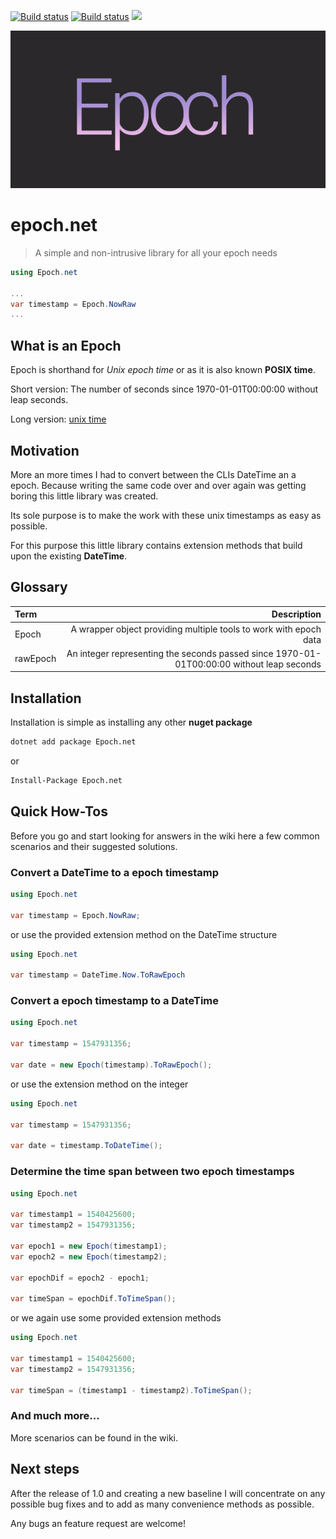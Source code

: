 [![Build status](https://ci.appveyor.com/api/projects/status/3k10iipudlw1v9va?svg=true)](https://ci.appveyor.com/project/dejanfajfar/epoch-net)
[![Build status](https://ci.appveyor.com/api/projects/status/3k10iipudlw1v9va/branch/master?svg=true)](https://ci.appveyor.com/project/dejanfajfar/epoch-net/branch/master)
[![](https://img.shields.io/nuget/v/epoch.net.svg)](https://www.nuget.org/packages/Epoch.net/)

![](https://raw.githubusercontent.com/dejanfajfar/epoch.net/master/images/logo.png)

# epoch.net

> A simple and non-intrusive library for all your epoch needs

```c#
using Epoch.net 

...
var timestamp = Epoch.NowRaw
...

```

## What is an Epoch
Epoch is shorthand for _Unix epoch time_ or as it is also known __POSIX time__.

Short version: The number of seconds since 1970-01-01T00:00:00 without leap seconds.

Long version: [unix time](https://en.wikipedia.org/wiki/Unix_time)

## Motivation
More an more times I had to convert between the CLIs DateTime an a epoch. 
Because writing the same code over and over again was getting boring this little
library was created. 

Its sole purpose is to make the work with these unix timestamps as easy as possible.

For this purpose this little library contains extension methods that build
upon the existing __DateTime__.

## Glossary

| Term | Description |
|:-----|-------------:|
| Epoch | A wrapper object providing multiple tools to work with epoch data |
| rawEpoch | An integer representing the seconds passed since 1970-01-01T00:00:00 without leap seconds |


## Installation

Installation is simple as installing any other __nuget package__ 

```bash
dotnet add package Epoch.net
```

or

```bash
Install-Package Epoch.net
```

## Quick How-Tos

Before you go and start looking for answers in the wiki here a few common scenarios and their suggested solutions.

### Convert a DateTime to a epoch timestamp

```c#
using Epoch.net

var timestamp = Epoch.NowRaw;
```

or use the provided extension method on the DateTime structure

```c#
using Epoch.net

var timestamp = DateTime.Now.ToRawEpoch
```

### Convert a epoch timestamp to a DateTime

```c#
using Epoch.net

var timestamp = 1547931356;

var date = new Epoch(timestamp).ToRawEpoch();
```

or use the extension method on the integer

```c#
using Epoch.net

var timestamp = 1547931356;

var date = timestamp.ToDateTime();
```

### Determine the time span between two epoch timestamps

```c#
using Epoch.net

var timestamp1 = 1540425600;
var timestamp2 = 1547931356;

var epoch1 = new Epoch(timestamp1);
var epoch2 = new Epoch(timestamp2);

var epochDif = epoch2 - epoch1;

var timeSpan = epochDif.ToTimeSpan();
```

or we again use some provided extension methods

```c#
using Epoch.net

var timestamp1 = 1540425600;
var timestamp2 = 1547931356;

var timeSpan = (timestamp1 - timestamp2).ToTimeSpan();
```

### And much more...

More scenarios can be found in the wiki.

## Next steps

After the release of 1.0 and creating a new baseline I will concentrate on any possible bug fixes and to add as many convenience methods as possible.

Any bugs an feature request are welcome! 
